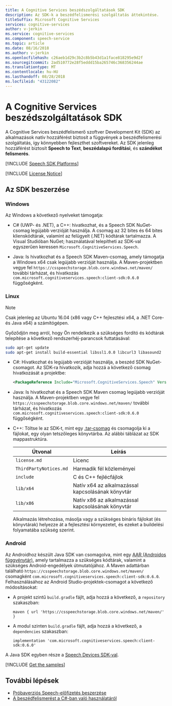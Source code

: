 ```yaml
---
title: A Cognitive Services beszédszolgáltatások SDK
description: Az SDK-k a beszédfelismerési szolgáltatás áttekintése.
titleSuffix: Microsoft Cognitive Services
services: cognitive-services
author: v-jerkin
ms.service: cognitive-services
ms.component: speech-service
ms.topic: article
ms.date: 08/16/2018
ms.author: v-jerkin
ms.openlocfilehash: c26aeb1d29c3b2c8b5b43d1a1face818295e9d2f
ms.sourcegitcommit: 2ad510772e28f5eddd15ba265746c368356244ae
ms.translationtype: MT
ms.contentlocale: hu-HU
ms.lasthandoff: 08/28/2018
ms.locfileid: "43122082"
---
```

# <a name="about-the-cognitive-services-speech-sdk"></a>A Cognitive Services beszédszolgáltatások SDK

A Cognitive Services beszédfelismerő szoftver Development Kit (SDK) az alkalmazások natív hozzáférést biztosít a függvények a beszédfelismerési szolgáltatás, így könnyebben fejleszthet szoftvereket. Az SDK jelenleg hozzáférést biztosít **Speech to Text**, **beszédalapú fordítási**, és **szándékot felismerés**.

[!INCLUDE [Speech SDK Platforms](../../../includes/cognitive-services-speech-service-speech-sdk-platforms.md)]

[!INCLUDE [License Notice](../../../includes/cognitive-services-speech-service-license-notice.md)]

## <a name="get-the-sdk"></a>Az SDK beszerzése

### <a name="windows"></a>Windows

Az Windows a következő nyelveket támogatja:

* C# (UWP- és .NET), a C++: hivatkozhat, és a Speech SDK NuGet-csomag legújabb verzióját használja.
  A csomag az 32 bites és 64 bites klienskódtárak, valamint az felügyelt (.NET) kódtárak tartalmazza.
  A Visual Studióban NuGet; használatával telepítheti az SDK-val egyszerűen keressen `Microsoft.CognitiveServices.Speech`.

* Java: Is hivatkozhat és a Speech SDK Maven-csomag, amely támogatja a Windows x64 csak legújabb verzióját használja.
  A Maven-projektben vegye fel `https://csspeechstorage.blob.core.windows.net/maven/` további tárházat, és hivatkozás `com.microsoft.cognitiveservices.speech:client-sdk:0.6.0` függőségként. 

### <a name="linux"></a>Linux

> [!NOTE]
> Csak jelenleg az Ubuntu 16.04 (x86 vagy C++ fejlesztési x64, a .NET Core- és Java x64) a számítógépen.

Győződjön meg arról, hogy Ön rendelkezik a szükséges fordító és kódtárak telepítése a következő rendszerhéj-parancsok futtatásával:

```sh
sudo apt-get update
sudo apt-get install build-essential libssl1.0.0 libcurl3 libasound2
```

* C#: Hivatkozhat és legújabb verzióját használja, a beszéd SDK NuGet-csomagot.
  Az SDK-ra hivatkozik, adja hozzá a következő csomag hivatkozását a projektbe:

  ```xml
  <PackageReference Include="Microsoft.CognitiveServices.Speech" Version="0.6.0" />
  ```

* Java: Is hivatkozhat és a Speech SDK Maven csomag legújabb verzióját használja.
  A Maven-projektben vegye fel `https://csspeechstorage.blob.core.windows.net/maven/` további tárházat, és hivatkozás `com.microsoft.cognitiveservices.speech:client-sdk:0.6.0` függőségként. 

* C++: Töltse le az SDK-t, mint egy [.tar-csomag](https://aka.ms/csspeech/linuxbinary) és csomagolja ki a fájlokat, egy olyan tetszőleges könyvtárba. Az alábbi táblázat az SDK mappastruktúra.

  |Útvonal|Leírás|
  |-|-|
  |`license.md`|Licenc|
  |`ThirdPartyNotices.md`|Harmadik fél közleményei|
  |`include`|C és C++ fejlécfájlok|
  |`lib/x64`|Natív x64 az alkalmazással kapcsolásának könyvtár|
  |`lib/x86`|Natív x86 az alkalmazással kapcsolásának könyvtár|

  Alkalmazás létrehozása, másolja vagy a szükséges bináris fájlokat (és könyvtárak) helyezze át a fejlesztési környezetet, és ezeket a buildelési folyamatába szükség szerint.

### <a name="android"></a>Android

Az Androidhoz készült Java SDK van csomagolva, mint egy [AAR (Androidos függvénytár)](https://developer.android.com/studio/projects/android-library), amely tartalmazza a szükséges kódtárak, valamint a szükséges Android-engedélyek útmutatójához.
A Maven adattárban található `https://csspeechstorage.blob.core.windows.net/maven/` csomagként `com.microsoft.cognitiveservices.speech:client-sdk:0.6.0`.
Felhasználásához az Android Studio-projektek-csomagot a következő módosításokat:

* A projekt szintű `build.gradle` fájlt, adja hozzá a következő, a `repository` szakaszban:

  ```text
  maven { url 'https://csspeechstorage.blob.core.windows.net/maven/' }
  ```

* A modul szinten `build.gradle` fájlt, adja hozzá a következő, a `dependencies` szakaszban:

  ```text
  implementation 'com.microsoft.cognitiveservices.speech:client-sdk:0.6.0'
  ```

A Java SDK egyben része a [Speech Devices SDK-val](speech-devices-sdk.md).

[!INCLUDE [Get the samples](../../../includes/cognitive-services-speech-service-speech-sdk-sample-download-h2.md)]

## <a name="next-steps"></a>További lépések

* [Próbaverziós Speech-előfizetés beszerzése](https://azure.microsoft.com/try/cognitive-services/)
* [A beszédfelismerést a C#-ban való használatáról](quickstart-csharp-dotnet-windows.md)
